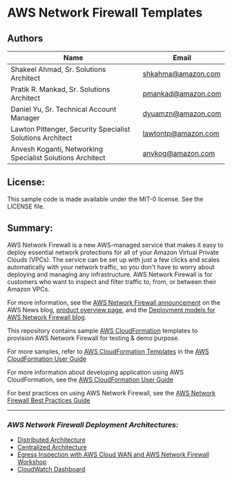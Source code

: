 # AWS Network Firewall Templates

## Authors

|Name | Email|
|------|------|
|Shakeel Ahmad, Sr. Solutions Architect | shkahma@amazon.com|
|Pratik R. Mankad, Sr. Solutions Architect | pmankad@amazon.com|
|Daniel Yu, Sr. Technical Account Manager | dyuamzn@amazon.com|
|Lawton Pittenger, Security Specialist Solutions Architect | lawtontp@amazon.com|
|Anvesh Koganti, Networking Specialist Solutions Architect | anvkog@amazon.com|


## License:

This sample code is made available under the MIT-0 license. See the LICENSE file.

## Summary:

AWS Network Firewall is a new AWS-managed service that makes it easy to deploy essential network protections for all of your Amazon Virtual Private Clouds (VPCs). The service can be set up with just a few clicks and scales automatically with your network traffic, so you don't have to worry about deploying and managing any infrastructure. AWS Network Firewall is for customers who want to inspect and filter traffic to, from, or between their Amazon VPCs. 

For more information, see the [AWS Network Firewall announcement](https://aws.amazon.com/blogs/aws/aws-network-firewall-new-managed-firewall-service-in-vpc) on the AWS News blog, [product overview page](https://aws.amazon.com/network-firewall/), and the [Deployment models for AWS Network Firewall blog](https://aws.amazon.com/blogs/networking-and-content-delivery/deployment-models-for-aws-network-firewall).

This repository contains sample [AWS CloudFormation](https://aws.amazon.com/cloudformation/) templates to provision AWS Network Firewall for testing & demo purpose.

For more samples, refer to [AWS CloudFormation Templates](https://aws.amazon.com/cloudformation/resources/templates/) in the [AWS CloudFormation User Guide](https://docs.aws.amazon.com/AWSCloudFormation/latest/UserGuide/cfn-sample-templates.html)

For more information about developing application using AWS CloudFormation, see the [AWS CloudFormation User Guide](https://docs.aws.amazon.com/AWSCloudFormation/latest/UserGuide/Welcome.html)

For best practices on using AWS Network Firewall, see the [AWS Network Firewall Best Practices Guide](https://aws.github.io/aws-security-services-best-practices/guides/network-firewall/)

----

### ***AWS Network Firewall Deployment Architectures:***
* [Distributed Architecture](distributed_architecture)
* [Centralized Architecture](centralized_architecture)
* [Egress Inspection with AWS Cloud WAN and AWS Network Firewall Workshop](outbound_inspection_with_aws_cloud_wan)
* [CloudWatch Dashboard](cloudwatch_dashboard)